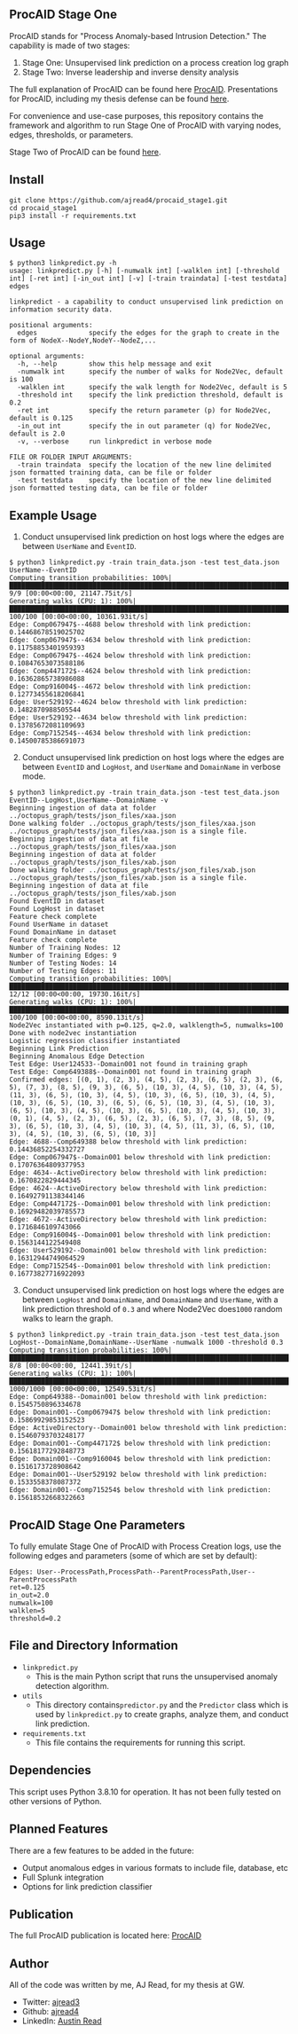 ## ProcAID Stage One 

ProcAID stands for "Process Anomaly-based Intrusion Detection." The capability is made of two stages: 

1. Stage One: Unsupervised link prediction on a process creation log graph 
2. Stage Two: Inverse leadership and inverse density analysis  

The full explanation of ProcAID can be found here [ProcAID](https://www.proquest.com/openview/e4ce5ff777fc5943a8b4624677b3cad1/1.pdf?pq-origsite=gscholar&cbl=18750&diss=y). Presentations for ProcAID, including my thesis defense can be found [here](https://github.com/ajread4/procaid_presentations).

For convenience and use-case purposes, this repository contains the framework and algorithm to run Stage One of ProcAID with varying nodes, edges, thresholds, or parameters.

Stage Two of ProcAID can be found [here](https://github.com/ajread4/procaid_stage2).

## Install
```
git clone https://github.com/ajread4/procaid_stage1.git
cd procaid_stage1
pip3 install -r requirements.txt
```
## Usage
```
$ python3 linkpredict.py -h
usage: linkpredict.py [-h] [-numwalk int] [-walklen int] [-threshold int] [-ret int] [-in_out int] [-v] [-train traindata] [-test testdata] edges

linkpredict - a capability to conduct unsupervised link prediction on information security data.

positional arguments:
  edges             specify the edges for the graph to create in the form of NodeX--NodeY,NodeY--NodeZ,...

optional arguments:
  -h, --help        show this help message and exit
  -numwalk int      specify the number of walks for Node2Vec, default is 100
  -walklen int      specify the walk length for Node2Vec, default is 5
  -threshold int    specify the link prediction threshold, default is 0.2
  -ret int          specify the return parameter (p) for Node2Vec, default is 0.125
  -in_out int       specify the in out parameter (q) for Node2Vec, default is 2.0
  -v, --verbose     run linkpredict in verbose mode

FILE OR FOLDER INPUT ARGUMENTS:
  -train traindata  specify the location of the new line delimited json formatted training data, can be file or folder
  -test testdata    specify the location of the new line delimited json formatted testing data, can be file or folder
```

## Example Usage

1. Conduct unsupervised link prediction on host logs where the edges are between ```UserName``` and ```EventID```. 
```
$ python3 linkpredict.py -train train_data.json -test test_data.json UserName--EventID
Computing transition probabilities: 100%|███████████████████████████████████████████████████████████████████████████████████████████████████████| 9/9 [00:00<00:00, 21147.75it/s]
Generating walks (CPU: 1): 100%|████████████████████████████████████████████████████████████████████████████████████████████████████████████| 100/100 [00:00<00:00, 10361.93it/s]
Edge: Comp067947$--4688 below threshold with link prediction: 0.14468678519025702
Edge: Comp067947$--4634 below threshold with link prediction: 0.11758853401959393
Edge: Comp067947$--4624 below threshold with link prediction: 0.10847653073588186
Edge: Comp447172$--4624 below threshold with link prediction: 0.16362865738986088
Edge: Comp916004$--4672 below threshold with link prediction: 0.12773455618206841
Edge: User529192--4624 below threshold with link prediction: 0.1482870988505544
Edge: User529192--4634 below threshold with link prediction: 0.13785672081109693
Edge: Comp715254$--4634 below threshold with link prediction: 0.14500785386691073
```
2. Conduct unsupervised link prediction on host logs where the edges are between ```EventID``` and ```LogHost```, and ```UserName``` and ```DomainName``` in verbose mode. 
```
$ python3 linkpredict.py -train train_data.json -test test_data.json EventID--LogHost,UserName--DomainName -v
Beginning ingestion of data at folder ../octopus_graph/tests/json_files/xaa.json
Done walking folder ../octopus_graph/tests/json_files/xaa.json
../octopus_graph/tests/json_files/xaa.json is a single file.
Beginning ingestion of data at file ../octopus_graph/tests/json_files/xaa.json
Beginning ingestion of data at folder ../octopus_graph/tests/json_files/xab.json
Done walking folder ../octopus_graph/tests/json_files/xab.json
../octopus_graph/tests/json_files/xab.json is a single file.
Beginning ingestion of data at file ../octopus_graph/tests/json_files/xab.json
Found EventID in dataset
Found LogHost in dataset
Feature check complete
Found UserName in dataset
Found DomainName in dataset
Feature check complete
Number of Training Nodes: 12
Number of Training Edges: 9
Number of Testing Nodes: 14
Number of Testing Edges: 11
Computing transition probabilities: 100%|█████████████████████████████████████████████████████████████████████████████████████████████████████| 12/12 [00:00<00:00, 19730.16it/s]
Generating walks (CPU: 1): 100%|█████████████████████████████████████████████████████████████████████████████████████████████████████████████| 100/100 [00:00<00:00, 8590.13it/s]
Node2Vec instantiated with p=0.125, q=2.0, walklength=5, numwalks=100
Done with node2vec instantiation
Logistic regression classifier instantiated
Beginning Link Prediction
Beginning Anomalous Edge Detection
Test Edge: User124533--Domain001 not found in training graph
Test Edge: Comp649388$--Domain001 not found in training graph
Confirmed edges: [(0, 1), (2, 3), (4, 5), (2, 3), (6, 5), (2, 3), (6, 5), (7, 3), (8, 5), (9, 3), (6, 5), (10, 3), (4, 5), (10, 3), (4, 5), (11, 3), (6, 5), (10, 3), (4, 5), (10, 3), (6, 5), (10, 3), (4, 5), (10, 3), (6, 5), (10, 3), (6, 5), (6, 5), (10, 3), (4, 5), (10, 3), (6, 5), (10, 3), (4, 5), (10, 3), (6, 5), (10, 3), (4, 5), (10, 3), (0, 1), (4, 5), (2, 3), (6, 5), (2, 3), (6, 5), (7, 3), (8, 5), (9, 3), (6, 5), (10, 3), (4, 5), (10, 3), (4, 5), (11, 3), (6, 5), (10, 3), (4, 5), (10, 3), (6, 5), (10, 3)]
Edge: 4688--Comp649388 below threshold with link prediction: 0.14436852254332727
Edge: Comp067947$--Domain001 below threshold with link prediction: 0.17076364809377953
Edge: 4634--ActiveDirectory below threshold with link prediction: 0.1670822829444345
Edge: 4624--ActiveDirectory below threshold with link prediction: 0.16492791138344146
Edge: Comp447172$--Domain001 below threshold with link prediction: 0.16929482039785573
Edge: 4672--ActiveDirectory below threshold with link prediction: 0.1716846109743066
Edge: Comp916004$--Domain001 below threshold with link prediction: 0.1563144122549408
Edge: User529192--Domain001 below threshold with link prediction: 0.16312944749064529
Edge: Comp715254$--Domain001 below threshold with link prediction: 0.16773827716922093
```
3. Conduct unsupervised link prediction on host logs where the edges are between ```LogHost``` and ```DomainName```, and ```DomainName``` and ```UserName```, with a link prediction threshold of ```0.3``` and where Node2Vec does```1000``` random walks to learn the graph.
```
$ python3 linkpredict.py -train train_data.json -test test_data.json LogHost--DomainName,DomainName--UserName -numwalk 1000 -threshold 0.3
Computing transition probabilities: 100%|███████████████████████████████████████████████████████████████████████████████████████████████████████| 8/8 [00:00<00:00, 12441.39it/s]
Generating walks (CPU: 1): 100%|██████████████████████████████████████████████████████████████████████████████████████████████████████████| 1000/1000 [00:00<00:00, 12549.53it/s]
Edge: Comp649388--Domain001 below threshold with link prediction: 0.1545750896334678
Edge: Domain001--Comp067947$ below threshold with link prediction: 0.15869929853152523
Edge: ActiveDirectory--Domain001 below threshold with link prediction: 0.15460793703248177
Edge: Domain001--Comp447172$ below threshold with link prediction: 0.15618177292848773
Edge: Domain001--Comp916004$ below threshold with link prediction: 0.1516173728908642
Edge: Domain001--User529192 below threshold with link prediction: 0.1533558378087372
Edge: Domain001--Comp715254$ below threshold with link prediction: 0.15618532668322663
```

## ProcAID Stage One Parameters 
To fully emulate Stage One of ProcAID with Process Creation logs, use the following edges and parameters (some of which are set by default): 
```
Edges: User--ProcessPath,ProcessPath--ParentProcessPath,User--ParentProcessPath
ret=0.125
in_out=2.0
numwalk=100
walklen=5
threshold=0.2
```
## File and Directory Information 

- ```linkpredict.py``` 
  - This is the main Python script that runs the unsupervised anomaly detection algorithm. 
- ```utils```
  - This directory contains```predictor.py``` and the ```Predictor``` class which is used by ```linkpredict.py``` to create graphs, analyze them, and conduct link prediction.
- ```requirements.txt```
  - This file contains the requirements for running this script. 

## Dependencies 
This script uses Python 3.8.10 for operation. It has not been fully tested on other versions of Python.

## Planned Features
There are a few features to be added in the future: 

- Output anomalous edges in various formats to include file, database, etc
- Full Splunk integration 
- Options for link prediction classifier

## Publication
The full ProcAID publication is located here: [ProcAID](https://www.proquest.com/openview/e4ce5ff777fc5943a8b4624677b3cad1/1.pdf?pq-origsite=gscholar&cbl=18750&diss=y)

## Author
All of the code was written by me, AJ Read, for my thesis at GW. 
- Twitter: [ajread3](https://twitter.com/ajread3)
- Github: [ajread4](https://github.com/ajread4)
- LinkedIn: [Austin Read](https://www.linkedin.com/in/austin-read-88953b189/)
